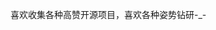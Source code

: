 喜欢收集各种高赞开源项目，喜欢各种姿势钻研-_-
<!---
JuRedmay/JuRedmay is a ✨ special ✨ repository because its `README.md` (this file) appears on your GitHub profile.
You can click the Preview link to take a look at your changes.
--->
